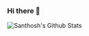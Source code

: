 ### Hi there 👋

![Santhosh's Github Stats](https://github-readme-stats.vercel.app/api?username=nksanthosh&count_private=true&show_icons=true&theme=onedark)
<!--
**nksanthosh/nksanthosh** is a ✨ _special_ ✨ repository because its `README.md` (this file) appears on your GitHub profile.

Here are some ideas to get you started:

- 🔭 I’m currently working on ...
- 🌱 I’m currently learning ...
- 👯 I’m looking to collaborate on ...
- 🤔 I’m looking for help with ...
- 💬 Ask me about ...
- 📫 How to reach me: ...
- 😄 Pronouns: ...
- ⚡ Fun fact: ...
-->
